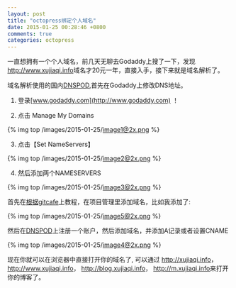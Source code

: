 ```yaml
---
layout: post
title: "octopress绑定个人域名"
date: 2015-01-25 00:28:46 +0800
comments: true
categories: octopress
---
```



  
一直想拥有一个个人域名，前几天无聊去Godaddy上搜了一下，发现<http://www.xujiaqi.info>域名才20元一年，直接入手，接下来就是域名解析了。

域名解析使用的国内[DNSPOD](http://www.dnspod.cn),首先在Godaddy上修改DNS地址。

<!--more-->

1. 登录[www.godaddy.com](http://www.godaddy.com)  ！


2. 点击 Manage My Domains 

{% img top /images/2015-01-25/image1@2x.png %}

3. 点击【Set NameServers】  

{% img top /images/2015-01-25/image2@2x.png %}

4. 然后添加两个NAMESERVERS 

{% img top /images/2015-01-25/image3@2x.png %}
  
首先在[根据gitcafe](http://gitcafe.com/GitCafe/Help/wiki/Pages-相关帮助#wiki)上教程，在项目管理里添加域名，比如我添加了:

{% img top /images/2015-01-25/image5@2x.png %}


然后在[DNSPOD](http://www.dnspod.cn)上注册一个账户，然后添加域名，并添加A记录或者设置CNAME

{% img top /images/2015-01-25/image4@2x.png %}

现在你就可以在浏览器中直接打开你的域名了, 可以通过
<http://xujiaqi.info>，
<http://www.xujiaqi.info>，
<http://blog.xujiaqi.info>，
<http://m.xujiaqi.info>来打开你的博客了。
